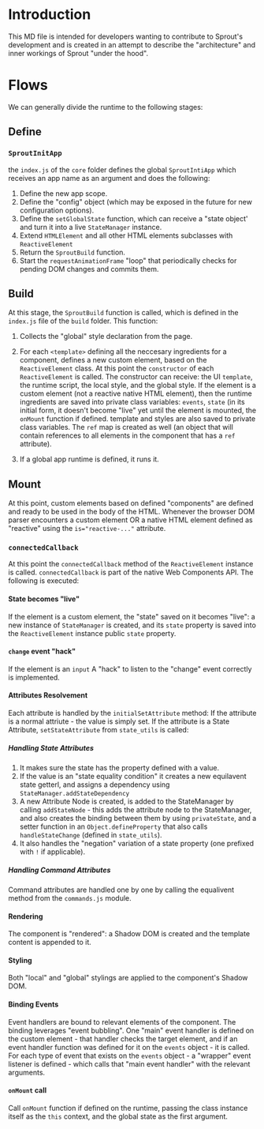 # Introduction
This MD file is intended for developers wanting to contribute to Sprout's development and is created in an attempt to describe the "architecture" and inner workings of Sprout "under the hood".

# Flows
We can generally divide the runtime to the following stages:

## Define
### `SproutInitApp`
the `index.js` of the `core` folder defines the global `SproutIntiApp` which receives an app name as an argument and does the following:
1. Define the new app scope.
2. Define the "config" object (which may be exposed in the future for new configuration options).
3. Define the `setGlobalState` function, which can receive a "state object' and turn it into a live `StateManager` instance.
4. Extend `HTMLElement` and all other HTML elements subclasses with `ReactiveElement`
5. Return the `SproutBuild` function.
6. Start the `requestAnimationFrame` "loop" that periodically checks for pending DOM changes and commits them.

## Build
At this stage, the `SproutBuild` function is called, which is defined in the `index.js` file of the `build` folder. This function:
1. Collects the "global" style declaration from the page.
2. For each `<template>` defining all the neccesary ingredients for a component, defines a new custom element, based on the `ReactiveElement` class.
   At this point the `constructor` of each `ReactiveElement` is called. The constructor can receive: the UI `template`, the runtime script, the local style, and the global style.
   If the element is a custom element (not a reactive native HTML element), then the runtime ingredients are saved into private class variables: `events`, `state` (in its initial form, it doesn't become "live" yet until the element is mounted, the `onMount` function if defined. template and styles are also saved to private class variables. The `ref` map is created as well (an object that will contain references to all elements in the component that has a `ref` attribute).
   
4. If a global app runtime is defined, it runs it.

## Mount
At this point, custom elements based on defined "components" are defined and ready to be used in the body of the HTML. Whenever the browser DOM parser encounters a custom element OR a native HTML element defined as "reactive" using the `is="reactive-..."` attribute.

### `connectedCallback`
At this point the `connectedCallback` method of the `ReactiveElement` instance is called. `connectedCallback` is part of the native Web Components API. The following is executed:
#### State becomes "live"
If the element is a custom element, the "state" saved on it becomes "live": a new instance of `StateManager` is created, and its `state` property is saved into the `ReactiveElement` instance public `state` property.
#### `change` event "hack"
If the element is an `input` A "hack" to listen to the "change" event correctly is implemented.
#### Attributes Resolvement
Each attribute is handled by the `initialSetAttribute` method:
If the attribute is a normal attriute - the value is simply set. If the attribute is a State Attribute, `setStateAttribute` from `state_utils` is called:

##### Handling State Attributes
1. It makes sure the state has the property defined with a value.
2. If the value is an "state equality condition" it creates a new equilavent state getterl, and assigns a dependency using `StateManager.addStateDependency`
3. A new Attribute Node is created, is added to the StateManager by calling `addStateNode` - this adds the attribute node to the StateManager, and also creates the binding between them by using `privateState`, and a setter function in an `Object.defineProperty` that also calls `handleStateChange` (defined in `state_utils`).
4. It also handles the "negation" variation of a state property (one prefixed with `!` if applicable).

##### Handling Command Attributes
Command attributes are handled one by one by calling the equalivent method from the `commands.js` module.

#### Rendering
The component is "rendered": a Shadow DOM is created and the template content is appended to it.

#### Styling
Both "local" and "global" stylings are applied to the component's Shadow DOM.

#### Binding Events
Event handlers are bound to relevant elements of the component.
The binding leverages "event bubbling".
One "main" event handler is defined on the custom element - 
that handler checks the target element, and if an event handler function was defined for it on the `events` object - it is called.
For each type of event that exists on the `events` object - a "wrapper" event listener is defined - which calls that "main event handler" with the relevant arguments.

#### `onMount` call
Call `onMount` function if defined on the runtime, passing the class instance itself as the `this` context, and the global state as the first argument.

